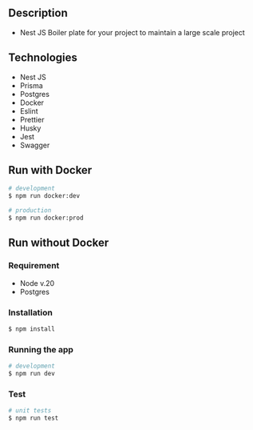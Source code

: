 ## Description

- Nest JS Boiler plate for your project to maintain a large scale project

## Technologies

- Nest JS
- Prisma
- Postgres
- Docker
- Eslint
- Prettier
- Husky
- Jest
- Swagger

## Run with Docker

```bash
# development
$ npm run docker:dev

# production
$ npm run docker:prod
```

## Run without Docker

### Requirement

- Node v.20
- Postgres

### Installation

```bash
$ npm install
```

### Running the app

```bash
# development
$ npm run dev
```

### Test

```bash
# unit tests
$ npm run test
```
